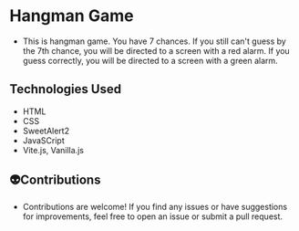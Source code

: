# Hangman Game
- This is hangman game. You have 7 chances. If you still can't guess by the 7th chance, you will be directed to a screen with a red alarm. If you guess correctly, you will be directed to a screen with a green alarm.
## Technologies Used
- HTML
- CSS
- SweetAlert2
- JavaSCript
- Vite.js, Vanilla.js

## 👽Contributions
- Contributions are welcome! If you find any issues or have suggestions for improvements, feel free to open an issue or submit a pull request.

